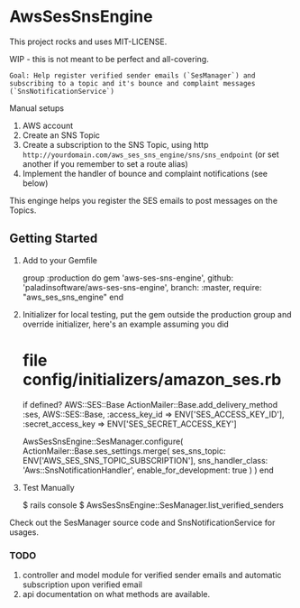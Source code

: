 # AwsSesSnsEngine

This project rocks and uses MIT-LICENSE.

WIP - this is not meant to be perfect and all-covering.

    Goal: Help register verified sender emails (`SesManager`) and subscribing to a topic and it's bounce and complaint messages (`SnsNotificationService`)

Manual setups

 1. AWS account
 2. Create an SNS Topic
 3. Create a subscription to the SNS Topic, using http `http://yourdomain.com/aws_ses_sns_engine/sns/sns_endpoint` (or set another if you remember to set a route alias)
 4. Implement the handler of bounce and complaint notifications (see below)

This enginge helps you register the SES emails to post messages on the Topics.


## Getting Started

1. Add to your Gemfile

    group :production do
      gem 'aws-ses-sns-engine', github: 'paladinsoftware/aws-ses-sns-engine', branch: :master, require: "aws_ses_sns_engine"
    end

2. Initializer
for local testing, put the gem outside the production group and override initializer, here's an example assuming you did

    # file config/initializers/amazon_ses.rb

    if defined? AWS::SES::Base
      ActionMailer::Base.add_delivery_method :ses, AWS::SES::Base,
        :access_key_id     => ENV['SES_ACCESS_KEY_ID'],
        :secret_access_key => ENV['SES_SECRET_ACCESS_KEY']

      AwsSesSnsEngine::SesManager.configure(
        ActionMailer::Base.ses_settings.merge(
          ses_sns_topic: ENV['AWS_SES_SNS_TOPIC_SUBSCRIPTION'],
          sns_handler_class: 'Aws::SnsNotificationHandler',
          enable_for_development: true
        )
      )
    end

3. Test Manually

    $ rails console
    $ AwsSesSnsEngine::SesManager.list_verified_senders

Check out the SesManager source code and SnsNotificationService for usages.

### TODO

 1. controller and model module for verified sender emails and automatic subscription upon verified email
 2. api documentation on what methods are available.
